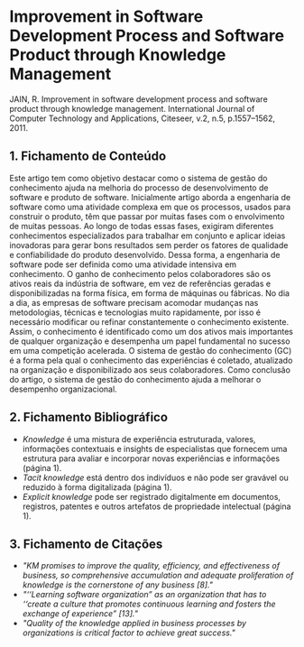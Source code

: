# Improvement in Software Development Process and Software Product through Knowledge Management

JAIN, R. Improvement in software development process and software product through knowledge management. International Journal of Computer Technology and Applications, Citeseer, v.2, n.5, p.1557–1562, 2011.

## 1. Fichamento de Conteúdo

Este artigo tem como objetivo destacar como o sistema de gestão do conhecimento ajuda na melhoria do processo de desenvolvimento de software e produto de software. Inicialmente artigo aborda a engenharia de software como uma atividade complexa em que os processos, usados ​​para construir o produto, têm que passar por muitas fases com o envolvimento de muitas pessoas. Ao longo de todas essas fases, exigiram diferentes conhecimentos especializados para trabalhar em conjunto e aplicar ideias inovadoras para gerar bons resultados sem perder os fatores de qualidade e confiabilidade do produto desenvolvido. Dessa forma, a engenharia de software pode ser definida como uma atividade intensiva em conhecimento. O ganho de conhecimento pelos colaboradores são os ativos reais da indústria de software, em vez de referências geradas e disponibilizadas na forma física, em forma de máquinas ou fábricas. No dia a dia, as empresas de software precisam acomodar mudanças nas metodologias, técnicas e tecnologias muito rapidamente, por isso é necessário modificar ou refinar constantemente o conhecimento existente. Assim, o conhecimento é identificado como um dos ativos mais importantes de qualquer organização e desempenha um papel fundamental no sucesso em uma competição acelerada. O sistema de gestão do conhecimento (GC) é a forma pela qual o conhecimento das experiências é coletado, atualizado na organização e disponibilizado aos seus colaboradores. Como conclusão do artigo, o sistema de gestão do conhecimento ajuda a melhorar o desempenho organizacional.

## 2. Fichamento Bibliográfico 

* _Knowledge_ é uma mistura de experiência estruturada, valores, informações contextuais e insights de especialistas que fornecem uma estrutura para avaliar e incorporar novas experiências e informações (página 1).
* _Tacit knowledge_ está dentro dos indivíduos e não pode ser gravável ou reduzido à forma digitalizada (página 1).
* _Explicit knowledge_ pode ser registrado digitalmente em documentos, registros, patentes e outros artefatos de propriedade intelectual (página 1).

## 3. Fichamento de Citações 

* _"KM promises to improve the quality, efficiency, and effectiveness of business, so comprehensive accumulation and adequate proliferation of knowledge is the cornerstone of any business [8]."_
* _"‘‘Learning software organization” as an organization that has to ‘‘create a culture that promotes continuous learning and fosters the exchange of experience” [13]."_
* _"Quality of the knowledge applied in business processes by organizations is critical factor to achieve great success."_
